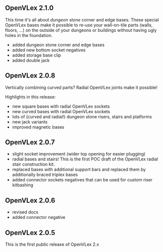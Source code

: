 ## OpenVLex 2.1.0

This time it's all about _dungeon stone_ corner and edge bases. These special OpenVLex bases make it possible to re-use your wall-on-tile parts (walls, floors, ...) on the outside of your dungeons or buildings without having ugly holes in the foundation.

- added dungeon stone corner and edge bases
- added new bottom socket negatives
- added storage base clip
- added double jack


## OpenVLex 2.0.8

Vertically combining curved parts? Radial OpenVLex joints make it possible!

Highlights in this release:

- new square bases with radial OpenVLex sockets
- new curved bases with radial OpenVLex sockets
- lots of (curved and radial!) dungeon stone risers, stairs and platforms
- new jack variants
- improved magnetic bases


## OpenVLex 2.0.7

- slight socket improvement (wider top opening for easier plugging)
- radial bases and stairs! This is the first POC draft of the OpenVLex radial stair construction kit.
- replaced bases with additional support bars and replaced them by additionally braced triplex bases
- added connector sockets negatives that can be used for custom riser kitbashing


## OpenVLex 2.0.6

- revised docs
- added connector negative


## OpenVLex 2.0.5

This is the first public release of OpenVLex 2.x
